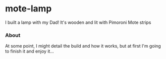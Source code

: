 mote-lamp
=========

I built a lamp with my Dad! It's wooden and lit with Pimoroni Mote strips

### About

At some point, I might detail the build and how it works, but at first I'm going to finish it and enjoy it...